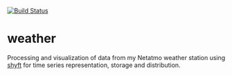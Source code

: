 [![Build Status](https://travis-ci.org/tobiasli/weather.svg?branch=master)](https://travis-ci.org/tobiasli/weather)
# weather
Processing and visualization of data from my Netatmo weather station using
[shyft](https://gitlab.com/shyft-os/shyft) for time series representation, storage and distribution.
